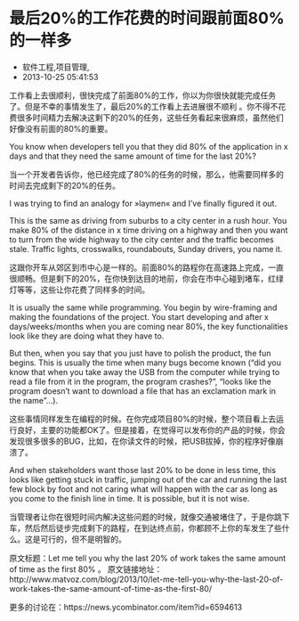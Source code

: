 # 最后20%的工作花费的时间跟前面80%的一样多
- 软件工程,项目管理,
- 2013-10-25 05:41:53


<p>工作看上去很顺利，很快完成了前面80%的工作，你以为你很快就能完成任务了。但是不幸的事情发生了，最后20%的工作看上去进展很不顺利      。你不得不花费很多时间精力去解决这剩下的20%的任务，这些任务看起来很麻烦，虽然他们好像没有前面的80%的重要。</p>
<p>You know when developers tell you that they did 80% of the application in x days and that they need the same amount of time for the last 20%?</p>
<p>当一个开发者告诉你，他已经完成了80%的任务的时候，那么，他需要同样多的时间去完成剩下的20%的任务。</p>
<p>I was trying to find an analogy for »laymen« and I’ve finally figured it out.</p>

<p>This is the same as driving from suburbs to a city center in a rush hour. You make 80% of the distance in x time driving on a highway and then you want to turn from the wide highway to the city center and the traffic becomes stale. Traffic lights, crosswalks, roundabouts, Sunday drivers, you name it.</p>
<p>这跟你开车从郊区到市中心是一样的。前面80%的路程你在高速路上完成，一直很顺畅。但是剩下的20%，在你快到达目的地前，你会在市中心碰到堵车，红绿灯等等，这些让你花费了同样多的时间。</p>

<p>It is usually the same while programming. You begin by wire-framing and making the foundations of the project. You start developing and after x days/weeks/months when you are coming near 80%, the key functionalities look like they are doing what they have to.</p>

<p>But then, when you say that you just have to polish the product, the fun begins. This is usually the time when many bugs become known (“did you know that when you take away the USB from the computer while trying to read a file from it in the program, the program crashes?”, “looks like the program doesn’t want to download a file that has an exclamation mark in the name”…).</p>
<p>这些事情同样发生在编程的时候。在你完成项目80%的时候，整个项目看上去运行良好，主要的功能都OK了。但是接着，在觉得可以发布你的产品的时候，你会发现很多很多的BUG，比如，在你读文件的时候，把USB拔掉，你的程序好像崩溃了。</p>
<p>And when stakeholders want those last 20% to be done in less time, this looks like getting stuck in traffic, jumping out of the car and running the last few block by foot and not caring what will happen with the car as long as you come to the finish line in time. It is possible, but it is not wise.</p>
<p>当管理者让你在很短时间内解决这些问题的时候，就像交通被堵住了，于是你跳下车，然后然后徒步完成剩下的路程，在到达终点前，你都顾不上你的车发生了些什么。这是可行的，但不是明智的。</p>
<p>原文标题：Let me tell you why the last 20% of work takes the same amount of time as the first 80% 。 原文链接地址：http://www.matvoz.com/blog/2013/10/let-me-tell-you-why-the-last-20-of-work-takes-the-same-amount-of-time-as-the-first-80/  </p>
<p>更多的讨论在：https://news.ycombinator.com/item?id=6594613  </p>
